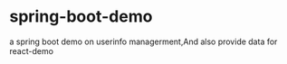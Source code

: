 # spring-boot-demo
a spring boot demo on userinfo managerment,And also provide data for react-demo 
